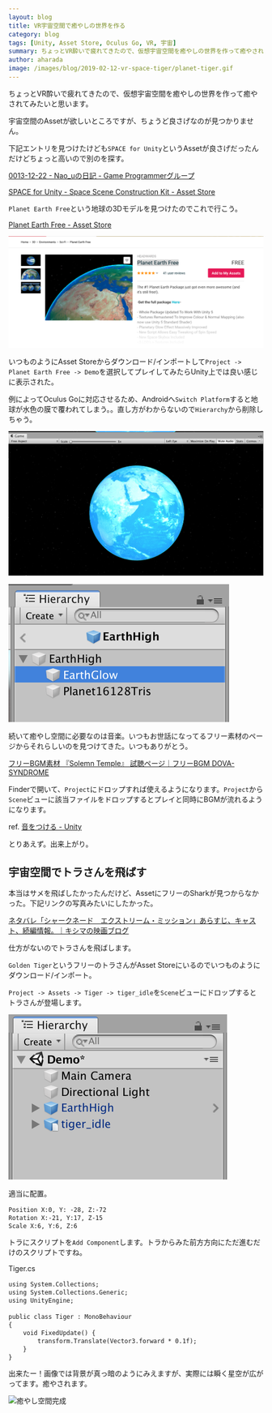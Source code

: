 ```yaml
---
layout: blog
title: VR宇宙空間で癒やしの世界を作る
category: blog
tags: [Unity, Asset Store, Oculus Go, VR, 宇宙]
summary: ちょっとVR酔いで疲れてきたので、仮想宇宙空間を癒やしの世界を作って癒やされてみたいと思います。
author: aharada
image: /images/blog/2019-02-12-vr-space-tiger/planet-tiger.gif
---
```


ちょっとVR酔いで疲れてきたので、仮想宇宙空間を癒やしの世界を作って癒やされてみたいと思います。

宇宙空間のAssetが欲しいところですが、ちょうど良さげなのが見つかりません。

下記エントリを見つけたけども`SPACE for Unity`というAssetが良さげだったんだけどちょっと高いので別のを探す。

[0013-12-22 - Nao_uの日記 - Game Programmerグループ](http://game.g.hatena.ne.jp/Nao_u/00131222)

[SPACE for Unity - Space Scene Construction Kit - Asset Store](https://assetstore.unity.com/packages/tools/level-design/space-for-unity-space-scene-construction-kit-7095?aid=1011lGbg&utm_source=aff)

`Planet Earth Free`という地球の3Dモデルを見つけたのでこれで行こう。

[Planet Earth Free - Asset Store](https://assetstore.unity.com/packages/3d/environments/sci-fi/planet-earth-free-23399)

![Planet Earth Free](/images/blog/2019-02-12-vr-space-tiger/planet-earth-free.png)

いつものようにAsset Storeからダウンロード/インポートして`Project -> Planet Earth Free -> Demo`を選択してプレイしてみたらUnity上では良い感じに表示された。

例によってOculus Goに対応させるため、Androidへ`Switch Platform`すると地球が水色の膜で覆われてしまう。。直し方がわからないので`Hierarchy`から削除しちゃう。

![水色の膜](/images/blog/2019-02-12-vr-space-tiger/planet.png)

![削除](/images/blog/2019-02-12-vr-space-tiger/glow.png)

続いて癒やし空間に必要なのは音楽。いつもお世話になってるフリー素材のページからそれらしいのを見つけてきた。いつもありがとう。

[フリーBGM素材 『Solemn Temple』 試聴ページ｜フリーBGM DOVA-SYNDROME](https://dova-s.jp/bgm/play8987.html)

Finderで開いて、`Project`にドロップすれば使えるようになります。`Project`から`Scene`ビューに該当ファイルをドロップするとプレイと同時にBGMが流れるようになります。

ref. [音をつける - Unity](https://unity3d.com/jp/learn/tutorials/projects/2d-shooting-game/adding-audio)

とりあえず。出来上がり。

## 宇宙空間でトラさんを飛ばす

本当はサメを飛ばしたかったんだけど、AssetにフリーのSharkが見つからなかった。下記リンクの写真みたいにしたかった。

[ネタバレ「シャークネード　エクストリーム・ミッション」あらすじ、キャスト、続編情報。｜キシマの映画ブログ](https://www.kishimamovie.com/entry/2016/07/28/113000)

仕方がないのでトラさんを飛ばします。

`Golden Tiger`というフリーのトラさんがAsset Storeにいるのでいつものようにダウンロード/インポート。

`Project -> Assets -> Tiger -> tiger_idle`を`Scene`ビューにドロップするとトラさんが登場します。

![トラを配置](/images/blog/2019-02-12-vr-space-tiger/set-tiger.png)

適当に配置。

```
Position X:0, Y: -28, Z:-72
Rotation X:-21, Y:17, Z-15
Scale X:6, Y:6, Z:6
```

トラにスクリプトを`Add Component`します。トラからみた前方方向にただ進むだけのスクリプトですね。

Tiger.cs

```
using System.Collections;
using System.Collections.Generic;
using UnityEngine;

public class Tiger : MonoBehaviour
{
    void FixedUpdate() {
        transform.Translate(Vector3.forward * 0.1f);
    }
}
```

出来たー！画像では背景が真っ暗のようにみえますが、実際には瞬く星空が広がってます。癒やされます。

![癒やし空間完成](/images/blog/2019-02-12-vr-space-tiger/planet-tiger.gif)
